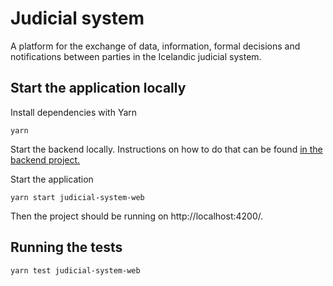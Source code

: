 # Judicial system

A platform for the exchange of data, information, formal decisions and notifications between parties in the Icelandic judicial system.

## Start the application locally

Install dependencies with Yarn

`yarn`

Start the backend locally. Instructions on how to do that can be found [in the backend project.](https://github.com/island-is/island.is/tree/master/apps/judicial-system/backend)

Start the application

`yarn start judicial-system-web`

Then the project should be running on http://localhost:4200/.

## Running the tests

`yarn test judicial-system-web`

